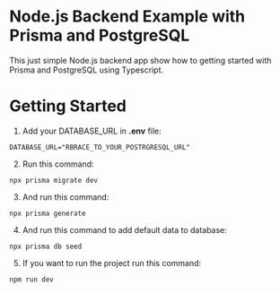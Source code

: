 # Node.js Backend Example with Prisma and PostgreSQL

This just simple Node.js backend app show how to getting started with Prisma and PostgreSQL using Typescript.

# Getting Started

1. Add your DATABASE_URL in **.env** file:

```
DATABASE_URL="RBRACE_TO_YOUR_POSTRGRESQL_URL"
```
2. Run this command:
```
npx prisma migrate dev
```
3. And run this command:
```
npx prisma generate
```
4. And run this command to add default data to database:
```
npx prisma db seed
```
5. If you want to run the project run this command:
```
npm run dev
```
